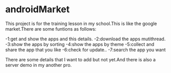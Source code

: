 # androidMarket
This project is for the training lesson in my school.This is like the google market.There are some funtions as follows:

  -1:get and show the apps and this details.
  -2:download the apps mutithread.
  -3:show the apps by sorting 
  -4:show the apps by theme
  -5:collect and share the app that you like
  -6:check for update..
  -7:search the app you want

There are some details that I want to add but not yet.And there is also a server demo in my another pro.
